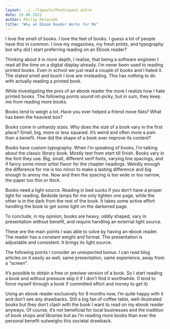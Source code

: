 ```yaml
---
layout: ../../layouts/PostLayout.astro
date: 26.06.2022
author: Philip Poloczek
title: "Why an Ebook Reader Works for Me"
---
```


I love the smell of books. I love the feel of books. I guess a lot of people have this in common. I love my magazines, my fresh prints, and typography but why did I start preferring reading on an Ebook reader?

Thinking about it in more depth, I realize, that being a software engineer I read all the time on a digital display already. I’m never been used to reading printed books. Even in school we just read a couple of books and I hated it. The stated smell and touch I love are misleading. This has nothing to do with actually reading a printed book.

While investigating the pros of an ebook reader the more I realize how I hate printed books. The following points sound nit-picky, but in sum, they keep me from reading more books.

Books tend to weigh a lot. Have you ever helped a friend move flats? What has been the heaviest box?

Books come in unhandy sizes. Why does the size of a book vary in the first place? Small, big, more or less squared. It’s weird and often more a pain than a benefit. How did the shape of a book ever improve its content?

Books have custom typography. When I’m speaking of books, I’m talking about the classic library book. Mostly text from start till finish. Books vary in the font they use. Big, small, different serif fonts, varying line spacings, and if fancy some minor artist flavor for the chapter headings. Weirdly enough the difference for me is too minor to make a lasting difference and big enough to annoy me. Now and then the spacing is too wide or too narrow, the paper too thin or thick.

Books need a light source. Reading in bed sucks if you don’t have a proper light for reading. Bedside lamps for me only lighten one page, while the other is in the dark from the rest of the book. It takes some active effort handling the book to get some light on the darkened page.

To conclude, in my opinion, books are heavy, oddly shaped, vary in presentation without benefit, and require handling an external light source.

These are the main points I was able to solve by having an ebook reader. The reader has a constant weight and format. The presentation is adjustable and consistent. It brings its light source.

The following points I consider an unexpected bonus. I can read blog articles on it easily as well, same presentation, same experience, away from a “screen”.

It’s possible to obtain a free or preview version of a book. So I start reading a book and without pressure skip it if I don’t find it worthwhile. (I tend to force myself through a book if committed effort and money to get it)

Using an ebook reader exclusively for 6 months now, I’m quite happy with it and don’t see any drawbacks. Still a big fan of coffee table, well-illustrated books but they don’t clash with the book I want to read on my ebook reader anyways. Of course, it’s not beneficial for local businesses and the tradition of book shops and libraries but as I’m reading more books than ever the personal benefit outweighs this societal drawback.
